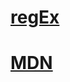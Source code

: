 # [regEx](https://www.freecodecamp.org/learn/javascript-algorithms-and-data-structures/#regular-expressions)  
# [MDN](https://developer.mozilla.org/en-US/docs/Web/JavaScript/Guide/Regular_Expressions)
